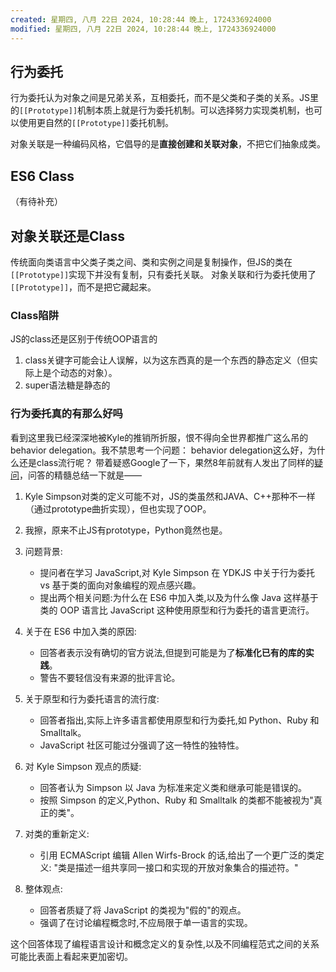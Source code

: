 ```yaml
---
created: 星期四, 八月 22日 2024, 10:28:44 晚上, 1724336924000
modified: 星期四, 八月 22日 2024, 10:28:44 晚上, 1724336924000
---
```


## 行为委托
行为委托认为对象之间是兄弟关系，互相委托，而不是父类和子类的关系。JS里的`[[Prototype]]`机制本质上就是行为委托机制。可以选择努力实现类机制，也可以使用更自然的`[[Prototype]]`委托机制。

对象关联是一种编码风格，它倡导的是**直接创建和关联对象**，不把它们抽象成类。

## ES6 Class
（有待补充）

## 对象关联还是Class
传统面向类语言中父类子类之间、类和实例之间是复制操作，但JS的类在`[[Prototype]]`实现下并没有复制，只有委托关联。
对象关联和行为委托使用了`[[Prototype]]`，而不是把它藏起来。

### Class陷阱
JS的class还是区别于传统OOP语言的
1. class关键字可能会让人误解，以为这东西真的是一个东西的静态定义（但实际上是个动态的对象）。
2. super语法糖是静态的

### 行为委托真的有那么好吗
看到这里我已经深深地被Kyle的推销所折服，恨不得向全世界都推广这么吊的behavior delegation。我不禁思考一个问题： behavior delegation这么好，为什么还是class流行呢？
带着疑惑Google了一下，果然8年前就有人发出了同样的[疑问](https://www.reddit.com/r/javascript/comments/4zl2id/if_behavior_delegation_is_so_awesome_why_did/?rdt=39359&onetap_auto=true&one_tap=true)，问答的精髓总结一下就是——
1. Kyle Simpson对类的定义可能不对，JS的类虽然和JAVA、C++那种不一样（通过prototype曲折实现），但也实现了OOP。
2. 我擦，原来不止JS有prototype，Python竟然也是。


1. 问题背景:
    - 提问者在学习 JavaScript,对 Kyle Simpson 在 YDKJS 中关于行为委托 vs 基于类的面向对象编程的观点感兴趣。
    - 提出两个相关问题:为什么在 ES6 中加入类,以及为什么像 Java 这样基于类的 OOP 语言比 JavaScript 这种使用原型和行为委托的语言更流行。
2. 关于在 ES6 中加入类的原因:
    - 回答者表示没有确切的官方说法,但提到可能是为了**标准化已有的库的实践**。
    - 警告不要轻信没有来源的批评言论。
3. 关于原型和行为委托语言的流行度:
    - 回答者指出,实际上许多语言都使用原型和行为委托,如 Python、Ruby 和 Smalltalk。
    - JavaScript 社区可能过分强调了这一特性的独特性。
4. 对 Kyle Simpson 观点的质疑:
    - 回答者认为 Simpson 以 Java 为标准来定义类和继承可能是错误的。
    - 按照 Simpson 的定义,Python、Ruby 和 Smalltalk 的类都不能被视为"真正的类"。
5. 对类的重新定义:
    - 引用 ECMAScript 编辑 Allen Wirfs-Brock 的话,给出了一个更广泛的类定义: "类是描述一组共享同一接口和实现的开放对象集合的描述符。"
6. 整体观点:
    - 回答者质疑了将 JavaScript 的类视为"假的"的观点。
    - 强调了在讨论编程概念时,不应局限于单一语言的实现。

这个回答体现了编程语言设计和概念定义的复杂性,以及不同编程范式之间的关系可能比表面上看起来更加密切。